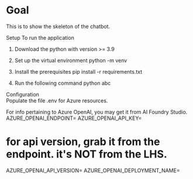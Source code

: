 # Goal 
This is to show the skeleton of the chatbot.


Setup 
To run the application 
1.  Download the python with version >= 3.9 
2.  Set up the virtual environment
python -m venv <your-virtual-environment-name>
3.  Install the prerequisites 
pip install -r requirements.txt 

4.  Run the following command 
python abc 


Configuration  
Populate the file .env for Azure resources.  

For info pertaining to Azure OpenAI, you may get it from AI Foundry Studio. 
AZURE_OPENAI_ENDPOINT= 
AZURE_OPENAI_API_KEY=
# for api version, grab it from the endpoint. it's NOT from the LHS. 
AZURE_OPENAI_API_VERSION= 
AZURE_OPENAI_DEPLOYMENT_NAME= 
